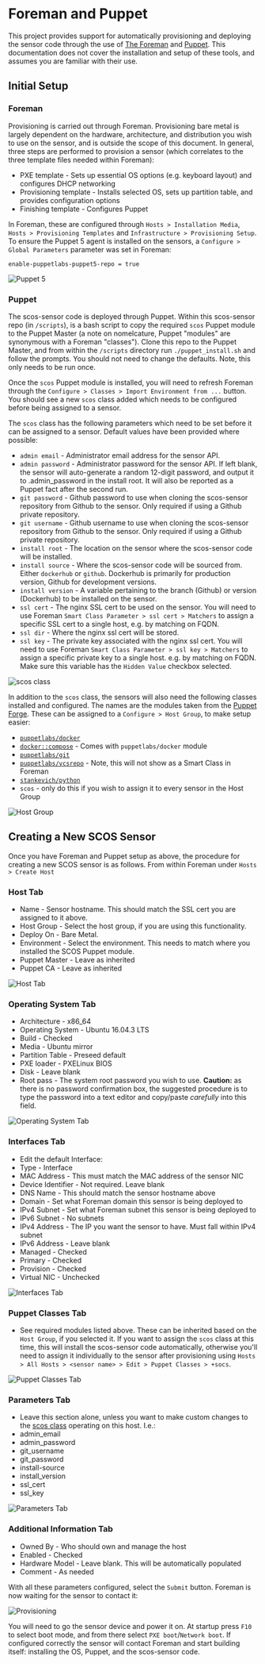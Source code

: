 # Foreman and Puppet

This project provides support for automatically provisioning and deploying the sensor code through the use of [The Foreman](https://www.theforeman.org) and [Puppet](https://puppet.com). This documentation does not cover the installation and setup of these tools, and assumes you are familiar with their use.

## Initial Setup

### Foreman

Provisioning is carried out through Foreman. Provisioning bare metal is largely dependent on the hardware, architecture, and distribution you wish to use on the sensor, and is outside the scope of this document. In general, three steps are performed to provision a sensor (which correlates to the three template files needed within Foreman):

* PXE template - Sets up essential OS options (e.g. keyboard layout) and configures DHCP networking
* Provisioning template - Installs selected OS, sets up partition table, and provides configuration options
* Finishing template - Configures Puppet

In Foreman, these are configured through `Hosts > Installation Media`, `Hosts > Provisioning Templates` and `Infrastructure > Provisioning Setup`. To ensure the Puppet 5 agent is installed on the sensors, a `Configure > Global Parameters` parameter was set in Foreman:

`enable-puppetlabs-puppet5-repo = true`

![Puppet 5](/docs/img/foreman_puppet5_parameter.png?raw=true)

### Puppet

The scos-sensor code is deployed through Puppet. Within this scos-sensor repo (in `/scripts`), is a bash script to copy the required `scos` Puppet module to the Puppet Master (a note on nomelcature, Puppet "modules" are synonymous with a Foreman "classes"). Clone this repo to the Puppet Master, and from within the `/scripts` directory run `./puppet_install.sh` and follow the prompts. You should not need to change the defaults. Note, this only needs to be run once.

Once the `scos` Puppet module is installed, you will need to refresh Foreman through the `Configure > Classes > Import Environment from ...` button. You should see a new `scos` class added which needs to be configured before being assigned to a sensor.

The `scos` class has the following parameters which need to be set before it can be assigned to a sensor. Default values have been provided where possible:

* `admin email` - Administrator email address for the sensor API.
* `admin password` - Administrator password for the sensor API. If left blank, the sensor will auto-generate a random 12-digit password, and output it to .admin_password in the install root. It will also be reported as a Puppet fact after the second run.
* `git password` - Github password to use when cloning the scos-sensor repository from Github to the sensor. Only required if using a Github private repository.
* `git username` - Github username to use when cloning the scos-sensor repository from Github to the sensor. Only required if using a Github private repository.
* `install root` - The location on the sensor where the scos-sensor code will be installed.
* `install source` -  Where the scos-sensor code will be sourced from. Either `dockerhub` or `github`. Dockerhub is primarily for production version, Github for development versions.  
* `install version` - A variable pertaining to the branch (Github) or version (Dockerhub) to be installed on the sensor.
* `ssl cert` - The nginx SSL cert to be used on the sensor. You will need to use Foreman `Smart Class Parameter > ssl cert > Matchers` to assign a specific SSL cert to a single host, e.g. by matching on FQDN.
* `ssl dir` - Where the nginx ssl cert will be stored.
* `ssl key` - The private key associated with the nginx ssl cert. You will need to use Foreman `Smart Class Parameter > ssl key > Matchers` to assign a specific private key to a single host. e.g. by matching on FQDN. Make sure this variable has the `Hidden Value` checkbox selected.

![scos class](/docs/img/foreman_scos_class.png?raw=true)

In addition to the `scos` class, the sensors will also need the following classes installed and configured. The names are the modules taken from the [Puppet Forge](https://forge.puppet.com). These can be assigned to a `Configure > Host Group`, to make setup easier:

* [`puppetlabs/docker`](https://forge.puppet.com/puppetlabs/docker)
* [`docker::compose`](https://forge.puppet.com/puppetlabs/docker) - Comes with `puppetlabs/docker` module
* [`puppetlabs/git`](https://forge.puppet.com/puppetlabs/git)
* [`puppetlabs/vcsrepo`](https://forge.puppet.com/puppetlabs/vcsrepo) - Note, this will not show as a Smart Class in Foreman
* [`stankevich/python`](https://forge.puppet.com/stankevich/python)
* `scos` - only do this if you wish to assign it to every sensor in the Host Group

![Host Group](/docs/img/foreman_host_group.png?raw=true)

## Creating a New SCOS Sensor

Once you have Foreman and Puppet setup as above, the procedure for creating a new SCOS sensor is as follows. From within Foreman under `Hosts > Create Host`

### Host Tab

* Name - Sensor hostname. This should match the SSL cert you are assigned to it above.
* Host Group - Select the host group, if you are using this functionality.
* Deploy On - Bare Metal.
* Environment - Select the environment. This needs to match where you installed the SCOS Puppet module.
* Puppet Master - Leave as inherited
* Puppet CA - Leave as inherited

![Host Tab](/docs/img/foreman_host_tab.png?raw=true)

### Operating System Tab

* Architecture - x86_64
* Operating System - Ubuntu 16.04.3 LTS
* Build - Checked
* Media - Ubuntu mirror
* Partition Table - Preseed default
* PXE loader - PXELinux BIOS
* Disk - Leave blank
* Root pass - The system root password you wish to use. **Caution:** as there is no password confirmation box, the suggested procedure is to type the password into a text editor and copy/paste *carefully* into this field.

![Operating System Tab](/docs/img/foreman_os_tab.png?raw=true)

### Interfaces Tab

* Edit the default Interface:
* Type - Interface
* MAC Address - This must match the MAC address of the sensor NIC
* Device Identifier - Not required. Leave blank
* DNS Name - This should match the sensor hostname above
* Domain - Set what Foreman domain this sensor is being deployed to
* IPv4 Subnet - Set what Foreman subnet this sensor is being deployed to
* IPv6 Subnet - No subnets
* IPv4 Address - The IP you want the sensor to have. Must fall within IPv4 subnet
* IPv6 Address - Leave blank
* Managed - Checked
* Primary - Checked
* Provision - Checked
* Virtual NIC - Unchecked

![Interfaces Tab](/docs/img/foreman_interface_tab.png?raw=true)

### Puppet Classes Tab

* See required modules listed above. These can be inherited based on the `Host Group`, if you selected it. If you want to assign the `scos` class at this time, this will install the scos-sensor code automatically, otherwise you'll need to assign it individually to the sensor after provisioning using `Hosts > All Hosts > <sensor name> > Edit > Puppet Classes > +socs`.

![Puppet Classes Tab](/docs/img/foreman_puppet_tab.png?raw=true)

### Parameters Tab

* Leave this section alone, unless you want to make custom changes to the [scos class](./README.md#puppet) operating on this host. I.e.:
* admin_email
* admin_password
* git_username
* git_password
* install-source
* install_version
* ssl_cert
* ssl_key

![Parameters Tab](/docs/img/foreman_parameters_tab.png?raw=true)

### Additional Information Tab

* Owned By - Who should own and manage the host
* Enabled - Checked
* Hardware Model - Leave blank. This will be automatically populated
* Comment - As needed

With all these parameters configured, select the `Submit` button. Foreman is now waiting for the sensor to contact it:  

![Provisioning](/docs/img/foreman_provisioning.png?raw=true)

You will need to go the sensor device and power it on. At startup press `F10` to select boot mode, and from there select `PXE boot`/`Network boot`. If configured correctly the sensor will contact Foreman and start building itself: installing the OS, Puppet, and the scos-sensor code.
